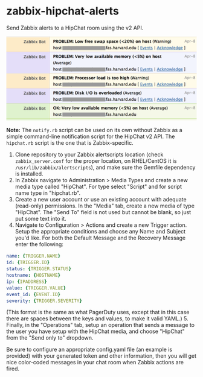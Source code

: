 zabbix-hipchat-alerts
=====================

Send Zabbix alerts to a HipChat room using the v2 API.

![Zabbix notifications in HipChat](https://raw.githubusercontent.com/agperson/zabbix-hipchat-alerts/master/screenshot.png)

**Note:** The `notify.rb` script can be used on its own without Zabbix as a simple command-line notification script for the HipChat v2 API. The `hipchat.rb` script is the one that is Zabbix-specific.

1. Clone repository to your Zabbix alertscripts location (check `zabbix_server.conf` for the proper location, on RHEL/CentOS it is `/usr/lib/zabbix/alertscripts`), and make sure the Gemfile dependency is installed.
2. In Zabbix navigate to Administration > Media Types and create a new media type called "HipChat".  For type select "Script" and for script name type in "hipchat.rb".
3. Create a new user account or use an existing account with adequate (read-only) permissions. In the "Media" tab, create a new media of type "HipChat". The "Send To" field is not used but cannot be blank, so just put some text into it.
4. Navigate to Configuration > Actions and create a new Trigger action. Setup the appropriate conditions and choose any Name and Subject you'd like.  For both the Default Message and the Recovery Message enter the following:

```yaml
name: {TRIGGER.NAME}
id: {TRIGGER.ID}
status: {TRIGGER.STATUS}
hostname: {HOSTNAME}
ip: {IPADDRESS}
value: {TRIGGER.VALUE}
event_id: {EVENT.ID}
severity: {TRIGGER.SEVERITY}
```

(This format is the same as what PagerDuty uses, except that in this case there are spaces between the keys and values, to make it valid YAML.)
5. Finally, in the "Operations" tab, setup an operation that sends a message to the user you have setup with the HipChat media, and choose "HipChat" from the "Send only to" dropdown.

Be sure to configure an appropriate config.yaml file (an example is provided) with your generated token and other information, then you will get nice color-coded messages in your chat room when Zabbix actions are fired.

